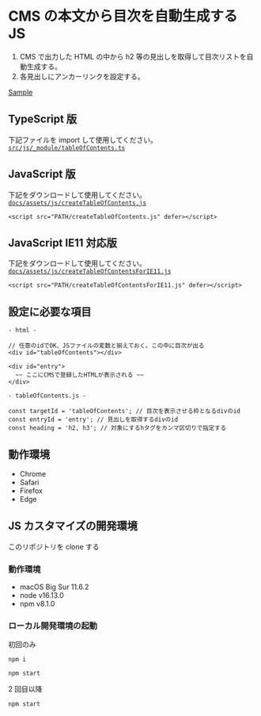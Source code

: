 # CMS の本文から目次を自動生成する JS

1. CMS で出力した HTML の中から h2 等の見出しを取得して目次リストを自動生成する。
2. 各見出しにアンカーリンクを設定する。

[Sample](https://chinen-octtn.github.io/createTableOfContents/)

## TypeScript 版

下記ファイルを import して使用してください。
[`src/js/_module/tableOfContents.ts`](https://github.com/chinen-octtn/createTableOfContents/blob/master/src/js/_module/tableOfContents.ts)

## JavaScript 版

下記をダウンロードして使用してください。
[`docs/assets/js/createTableOfContents.js`](https://github.com/chinen-octtn/createTableOfContents/blob/master/docs/assets/js/createTableOfContents.js)

`<script src="PATH/createTableOfContents.js" defer></script>`

## JavaScript IE11 対応版

下記をダウンロードして使用してください。
[`docs/assets/js/createTableOfContentsForIE11.js`](https://github.com/chinen-octtn/createTableOfContents/blob/master/docs/assets/js/createTableOfContentsForIE11.js)

`<script src="PATH/createTableOfContentsForIE11.js" defer></script>`

## 設定に必要な項目

```
- html -

// 任意のidでOK、JSファイルの変数と揃えておく。この中に目次が出る
<div id="tableOfContents"></div>

<div id="entry">
  ~~ ここにCMSで登録したHTMLが表示される ~~
</div>
```

```
- tableOfContents.js -

const targetId = 'tableOfContents'; // 目次を表示させる枠となるdivのid
const entryId = 'entry'; // 見出しを取得するdivのid
const heading = 'h2, h3'; // 対象にするhタグをカンマ区切りで指定する
```

## 動作環境

- Chrome
- Safari
- Firefox
- Edge

## JS カスタマイズの開発環境

このリポジトリを clone する

### 動作環境

- macOS Big Sur 11.6.2
- node v16.13.0
- npm v8.1.0

### ローカル開発環境の起動

初回のみ

```
npm i
```

```
npm start
```

2 回目以降

```
npm start
```
